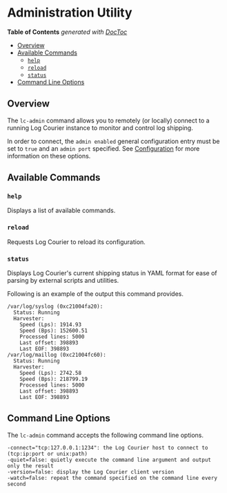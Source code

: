 # Administration Utility

<!-- START doctoc generated TOC please keep comment here to allow auto update -->
<!-- DON'T EDIT THIS SECTION, INSTEAD RE-RUN doctoc TO UPDATE -->
**Table of Contents**  *generated with [DocToc](http://doctoc.herokuapp.com/)*

- [Overview](#overview)
- [Available Commands](#available-commands)
  - [`help`](#help)
  - [`reload`](#reload)
  - [`status`](#status)
- [Command Line Options](#command-line-options)

<!-- END doctoc generated TOC please keep comment here to allow auto update -->

## Overview

The `lc-admin` command allows you to remotely (or locally) connect to a running
Log Courier instance to monitor and control log shipping.

In order to connect, the `admin enabled` general configuration entry must be set
to `true` and an `admin port` specified. See [Configuration](Configuration.md)
for more information on these options.

## Available Commands

### `help`

Displays a list of available commands.

### `reload`

Requests Log Courier to reload its configuration.

### `status`

Displays Log Courier's current shipping status in YAML format for ease of
parsing by external scripts and utilities.

Following is an example of the output this command provides.

	/var/log/syslog (0xc21004fa20):
	  Status: Running
	  Harvester:
	    Speed (Lps): 1914.93
	    Speed (Bps): 152600.51
	    Processed lines: 5000
	    Last offset: 398893
	    Last EOF: 398893
	/var/log/maillog (0xc21004fc60):
	  Status: Running
	  Harvester:
	    Speed (Lps): 2742.58
	    Speed (Bps): 218799.19
	    Processed lines: 5000
	    Last offset: 398893
	    Last EOF: 398893

## Command Line Options

The `lc-admin` command accepts the following command line options.

	-connect="tcp:127.0.0.1:1234": the Log Courier host to connect to (tcp:ip:port or unix:path)
	-quiet=false: quietly execute the command line argument and output only the result
	-version=false: display the Log Courier client version
	-watch=false: repeat the command specified on the command line every second
